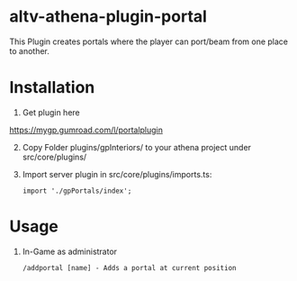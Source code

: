 # altv-athena-plugin-portal

This Plugin creates portals where the player can port/beam from one place to another.

# Installation

1. Get plugin here

https://mygp.gumroad.com/l/portalplugin
    
2. Copy Folder plugins/gpInteriors/ to your athena project under src/core/plugins/
3. Import server plugin in src/core/plugins/imports.ts:

    ```import './gpPortals/index';```


# Usage

1. In-Game as administrator

    ```/addportal [name] - Adds a portal at current position```

